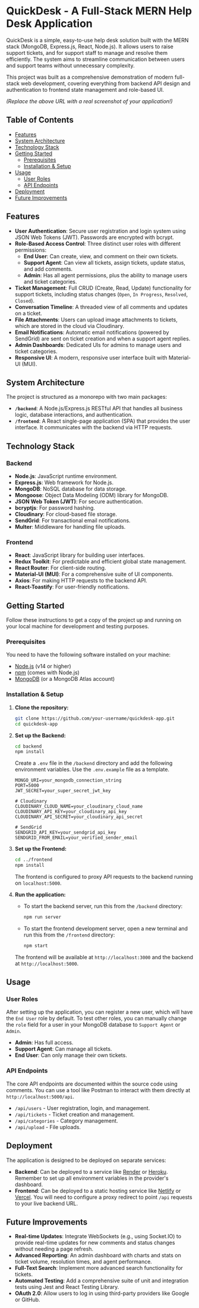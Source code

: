 # QuickDesk - A Full-Stack MERN Help Desk Application

QuickDesk is a simple, easy-to-use help desk solution built with the MERN stack (MongoDB, Express.js, React, Node.js). It allows users to raise support tickets, and for support staff to manage and resolve them efficiently. The system aims to streamline communication between users and support teams without unnecessary complexity.

This project was built as a comprehensive demonstration of modern full-stack web development, covering everything from backend API design and authentication to frontend state management and role-based UI.


*(Replace the above URL with a real screenshot of your application!)*

## Table of Contents

- [Features](#features)
- [System Architecture](#system-architecture)
- [Technology Stack](#technology-stack)
- [Getting Started](#getting-started)
  - [Prerequisites](#prerequisites)
  - [Installation & Setup](#installation--setup)
- [Usage](#usage)
  - [User Roles](#user-roles)
  - [API Endpoints](#api-endpoints)
- [Deployment](#deployment)
- [Future Improvements](#future-improvements)

## Features

-   **User Authentication**: Secure user registration and login system using JSON Web Tokens (JWT). Passwords are encrypted with bcrypt.
-   **Role-Based Access Control**: Three distinct user roles with different permissions:
    -   **End User**: Can create, view, and comment on their own tickets.
    -   **Support Agent**: Can view all tickets, assign tickets, update status, and add comments.
    -   **Admin**: Has all agent permissions, plus the ability to manage users and ticket categories.
-   **Ticket Management**: Full CRUD (Create, Read, Update) functionality for support tickets, including status changes (`Open`, `In Progress`, `Resolved`, `Closed`).
-   **Conversation Timeline**: A threaded view of all comments and updates on a ticket.
-   **File Attachments**: Users can upload image attachments to tickets, which are stored in the cloud via Cloudinary.
-   **Email Notifications**: Automatic email notifications (powered by SendGrid) are sent on ticket creation and when a support agent replies.
-   **Admin Dashboards**: Dedicated UIs for admins to manage users and ticket categories.
-   **Responsive UI**: A modern, responsive user interface built with Material-UI (MUI).

## System Architecture

The project is structured as a monorepo with two main packages:

-   **`/backend`**: A Node.js/Express.js RESTful API that handles all business logic, database interactions, and authentication.
-   **`/frontend`**: A React single-page application (SPA) that provides the user interface. It communicates with the backend via HTTP requests.

## Technology Stack

### Backend

-   **Node.js**: JavaScript runtime environment.
-   **Express.js**: Web framework for Node.js.
-   **MongoDB**: NoSQL database for data storage.
-   **Mongoose**: Object Data Modeling (ODM) library for MongoDB.
-   **JSON Web Token (JWT)**: For secure authentication.
-   **bcryptjs**: For password hashing.
-   **Cloudinary**: For cloud-based file storage.
-   **SendGrid**: For transactional email notifications.
-   **Multer**: Middleware for handling file uploads.

### Frontend

-   **React**: JavaScript library for building user interfaces.
-   **Redux Toolkit**: For predictable and efficient global state management.
-   **React Router**: For client-side routing.
-   **Material-UI (MUI)**: For a comprehensive suite of UI components.
-   **Axios**: For making HTTP requests to the backend API.
-   **React-Toastify**: For user-friendly notifications.

## Getting Started

Follow these instructions to get a copy of the project up and running on your local machine for development and testing purposes.

### Prerequisites

You need to have the following software installed on your machine:
-   [Node.js](https://nodejs.org/) (v14 or higher)
-   [npm](https://www.npmjs.com/) (comes with Node.js)
-   [MongoDB](https://www.mongodb.com/try/download/community) (or a MongoDB Atlas account)

### Installation & Setup

1.  **Clone the repository:**
    ```bash
    git clone https://github.com/your-username/quickdesk-app.git
    cd quickdesk-app
    ```

2.  **Set up the Backend:**
    ```bash
    cd backend
    npm install
    ```
    Create a `.env` file in the `/backend` directory and add the following environment variables. Use the `.env.example` file as a template.
    ```
    MONGO_URI=your_mongodb_connection_string
    PORT=5000
    JWT_SECRET=your_super_secret_jwt_key

    # Cloudinary
    CLOUDINARY_CLOUD_NAME=your_cloudinary_cloud_name
    CLOUDINARY_API_KEY=your_cloudinary_api_key
    CLOUDINARY_API_SECRET=your_cloudinary_api_secret

    # SendGrid
    SENDGRID_API_KEY=your_sendgrid_api_key
    SENDGRID_FROM_EMAIL=your_verified_sender_email
    ```

3.  **Set up the Frontend:**
    ```bash
    cd ../frontend
    npm install
    ```
    The frontend is configured to proxy API requests to the backend running on `localhost:5000`.

4.  **Run the application:**
    -   To start the backend server, run this from the `/backend` directory:
        ```bash
        npm run server
        ```
    -   To start the frontend development server, open a new terminal and run this from the `/frontend` directory:
        ```bash
        npm start
        ```
    The frontend will be available at `http://localhost:3000` and the backend at `http://localhost:5000`.

## Usage

### User Roles

After setting up the application, you can register a new user, which will have the `End User` role by default. To test other roles, you can manually change the `role` field for a user in your MongoDB database to `Support Agent` or `Admin`.

-   **Admin**: Has full access.
-   **Support Agent**: Can manage all tickets.
-   **End User**: Can only manage their own tickets.

### API Endpoints

The core API endpoints are documented within the source code using comments. You can use a tool like Postman to interact with them directly at `http://localhost:5000/api`.

-   `/api/users` - User registration, login, and management.
-   `/api/tickets` - Ticket creation and management.
-   `/api/categories` - Category management.
-   `/api/upload` - File uploads.

## Deployment

The application is designed to be deployed on separate services:
-   **Backend**: Can be deployed to a service like [Render](https://render.com/) or [Heroku](https://www.heroku.com/). Remember to set up all environment variables in the provider's dashboard.
-   **Frontend**: Can be deployed to a static hosting service like [Netlify](https://www.netlify.com/) or [Vercel](https://vercel.com/). You will need to configure a proxy redirect to point `/api` requests to your live backend URL.

## Future Improvements

-   **Real-time Updates**: Integrate WebSockets (e.g., using Socket.IO) to provide real-time updates for new comments and status changes without needing a page refresh.
-   **Advanced Reporting**: An admin dashboard with charts and stats on ticket volume, resolution times, and agent performance.
-   **Full-Text Search**: Implement more advanced search functionality for tickets.
-   **Automated Testing**: Add a comprehensive suite of unit and integration tests using Jest and React Testing Library.
-   **OAuth 2.0**: Allow users to log in using third-party providers like Google or GitHub.